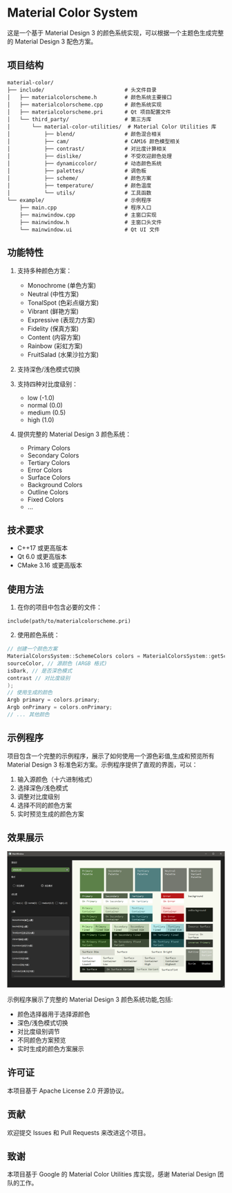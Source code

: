 # Material Color System

这是一个基于 Material Design 3 的颜色系统实现，可以根据一个主题色生成完整的 Material Design 3 配色方案。

## 项目结构
```
material-color/
├── include/                          # 头文件目录
│   ├── materialcolorscheme.h         # 颜色系统主要接口
│   ├── materialcolorscheme.cpp       # 颜色系统实现
│   ├── materialcolorscheme.pri       # Qt 项目配置文件
│   └── third_party/                  # 第三方库
│       └── material-color-utilities/  # Material Color Utilities 库
│           ├── blend/                # 颜色混合相关
│           ├── cam/                  # CAM16 颜色模型相关
│           ├── contrast/             # 对比度计算相关
│           ├── dislike/              # 不受欢迎颜色处理
│           ├── dynamiccolor/         # 动态颜色系统
│           ├── palettes/             # 调色板
│           ├── scheme/               # 颜色方案
│           ├── temperature/          # 颜色温度
│           └── utils/                # 工具函数
└── example/                          # 示例程序
    ├── main.cpp                      # 程序入口
    ├── mainwindow.cpp                # 主窗口实现
    ├── mainwindow.h                  # 主窗口头文件
    └── mainwindow.ui                 # Qt UI 文件
```

## 功能特性

1. 支持多种颜色方案：
   - Monochrome (单色方案)
   - Neutral (中性方案)
   - TonalSpot (色彩点缀方案)
   - Vibrant (鲜艳方案)
   - Expressive (表现力方案)
   - Fidelity (保真方案)
   - Content (内容方案)
   - Rainbow (彩虹方案)
   - FruitSalad (水果沙拉方案)

2. 支持深色/浅色模式切换

3. 支持四种对比度级别：
   - low (-1.0)
   - normal (0.0)
   - medium (0.5)
   - high (1.0)

4. 提供完整的 Material Design 3 颜色系统：
   - Primary Colors
   - Secondary Colors
   - Tertiary Colors
   - Error Colors
   - Surface Colors
   - Background Colors
   - Outline Colors
   - Fixed Colors
   - ...

## 技术要求

- C++17 或更高版本
- Qt 6.0 或更高版本
- CMake 3.16 或更高版本

## 使用方法

1. 在你的项目中包含必要的文件：
```qmake
include(path/to/materialcolorscheme.pri)
```
2. 使用颜色系统：
```cpp
// 创建一个颜色方案
MaterialColorsSystem::SchemeColors colors = MaterialColorsSystem::getSchemeColor<MaterialColorsSystem::Variant::kVibrant>(
sourceColor, // 源颜色 (ARGB 格式)
isDark, // 是否深色模式
contrast // 对比度级别
);
// 使用生成的颜色
Argb primary = colors.primary;
Argb onPrimary = colors.onPrimary;
// ... 其他颜色
```

## 示例程序

项目包含一个完整的示例程序，展示了如何使用一个源色彩值,生成和预览所有 Material Design 3 标准色彩方案。示例程序提供了直观的界面，可以：

1. 输入源颜色（十六进制格式）
2. 选择深色/浅色模式
3. 调整对比度级别
4. 选择不同的颜色方案
5. 实时预览生成的颜色方案

## 效果展示

![示例程序界面](image/example.png)

示例程序展示了完整的 Material Design 3 颜色系统功能,包括:

- 颜色选择器用于选择源颜色
- 深色/浅色模式切换
- 对比度级别调节
- 不同颜色方案预览
- 实时生成的颜色方案展示



## 许可证

本项目基于 Apache License 2.0 开源协议。

## 贡献

欢迎提交 Issues 和 Pull Requests 来改进这个项目。

## 致谢

本项目基于 Google 的 Material Color Utilities 库实现，感谢 Material Design 团队的工作。